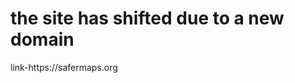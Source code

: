 <!DOCTYPE html>
<html>
<head>
  <title>HTML Elements Reference</title>
</head>
<body>

<h1>the site has shifted due to a new domain</h1>
<p>link-https://safermaps.org</p>

</body>
</html>
